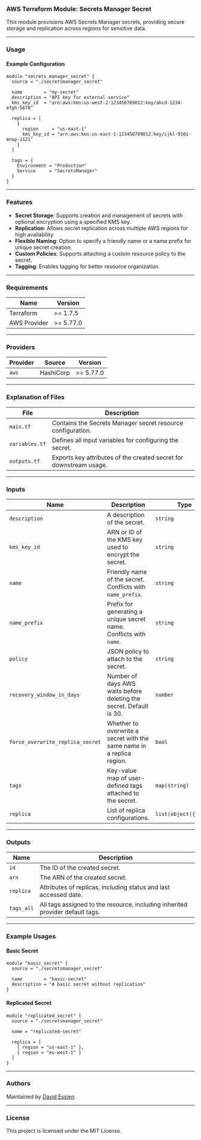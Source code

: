 ### AWS Terraform Module: Secrets Manager Secret

This module provisions AWS Secrets Manager secrets, providing secure storage and replication across regions for sensitive data.

---

### **Usage**

#### Example Configuration

```hcl
module "secrets_manager_secret" {
  source = "./secretsmanager_secret"

  name        = "my-secret"
  description = "API key for external service"
  kms_key_id  = "arn:aws:kms:us-west-2:123456789012:key/abcd-1234-efgh-5678"

  replica = [
    {
      region     = "us-east-1"
      kms_key_id = "arn:aws:kms:us-east-1:123456789012:key/ijkl-9101-mnop-1121"
    }
  ]

  tags = {
    Environment = "Production"
    Service     = "SecretsManager"
  }
}
```

---

### **Features**

- **Secret Storage**: Supports creation and management of secrets with optional encryption using a specified KMS key.
- **Replication**: Allows secret replication across multiple AWS regions for high availability.
- **Flexible Naming**: Option to specify a friendly name or a name prefix for unique secret creation.
- **Custom Policies**: Supports attaching a custom resource policy to the secret.
- **Tagging**: Enables tagging for better resource organization.

---

### Requirements

| Name         | Version   |
| ------------ | --------- |
| Terraform    | >= 1.7.5  |
| AWS Provider | >= 5.77.0 |

---

### Providers

| Provider | Source    | Version   |
| -------- | --------- | --------- |
| `aws`    | HashiCorp | >= 5.77.0 |

---

### **Explanation of Files**

| **File**       | **Description**                                                    |
| -------------- | ------------------------------------------------------------------ |
| `main.tf`      | Contains the Secrets Manager secret resource configuration.        |
| `variables.tf` | Defines all input variables for configuring the secret.            |
| `outputs.tf`   | Exports key attributes of the created secret for downstream usage. |

---

### **Inputs**

| **Name**                         | **Description**                                                       | **Type**              | **Default** | **Required** |
| -------------------------------- | --------------------------------------------------------------------- | --------------------- | ----------- | ------------ |
| `description`                    | A description of the secret.                                          | `string`              | `null`      | No           |
| `kms_key_id`                     | ARN or ID of the KMS key used to encrypt the secret.                  | `string`              | `null`      | No           |
| `name`                           | Friendly name of the secret. Conflicts with `name_prefix`.            | `string`              | `null`      | No           |
| `name_prefix`                    | Prefix for generating a unique secret name. Conflicts with `name`.    | `string`              | `null`      | No           |
| `policy`                         | JSON policy to attach to the secret.                                  | `string`              | `null`      | No           |
| `recovery_window_in_days`        | Number of days AWS waits before deleting the secret. Default is 30.   | `number`              | `30`        | No           |
| `force_overwrite_replica_secret` | Whether to overwrite a secret with the same name in a replica region. | `bool`                | `false`     | No           |
| `tags`                           | Key-value map of user-defined tags attached to the secret.            | `map(string)`         | `{}`        | No           |
| `replica`                        | List of replica configurations.                                       | `list(object({...}))` | `[]`        | No           |

---

### **Outputs**

| **Name**   | **Description**                                                               |
| ---------- | ----------------------------------------------------------------------------- |
| `id`       | The ID of the created secret.                                                 |
| `arn`      | The ARN of the created secret.                                                |
| `replica`  | Attributes of replicas, including status and last accessed date.              |
| `tags_all` | All tags assigned to the resource, including inherited provider default tags. |

---

### **Example Usages**

#### Basic Secret

```hcl
module "basic_secret" {
  source = "./secretsmanager_secret"

  name        = "basic-secret"
  description = "A basic secret without replication"
}
```

#### Replicated Secret

```hcl
module "replicated_secret" {
  source = "./secretsmanager_secret"

  name = "replicated-secret"

  replica = [
    { region = "us-east-1" },
    { region = "eu-west-1" }
  ]
}
```

---

### **Authors**

Maintained by [David Essien](https://davidessien.com).

---

### **License**

This project is licensed under the MIT License.
